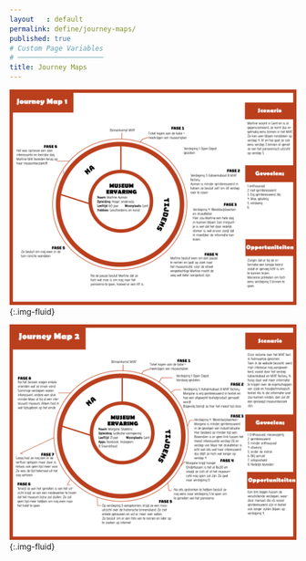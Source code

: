```yaml
---
layout   : default
permalink: define/journey-maps/
published: true
# Custom Page Variables
# ─────────────────────
title: Journey Maps
---
```


![](../../images/journeymap1.png){:.img-fluid}

![](../../images/journeymap2.png){:.img-fluid}